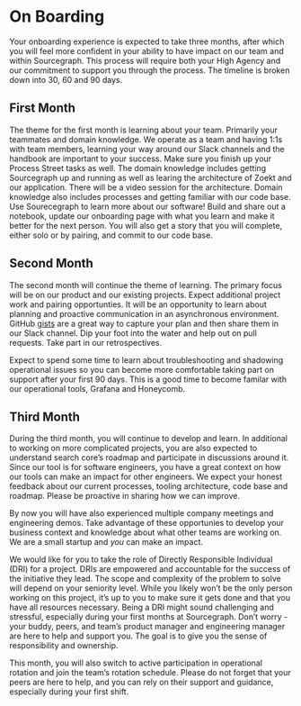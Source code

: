 # On Boarding

Your onboarding experience is expected to take three months, after which you will feel more confident in your ability to have impact on our team and within Sourcegraph. This process will require both your High Agency and our commitment to support you through the process. The timeline is broken down into 30, 60 and 90 days.

## First Month

The theme for the first month is learning about your team. Primarily your teammates and domain knowledge. We operate as a team and having 1:1s with team members, learning your way around our Slack channels and the handbook are important to your success. Make sure you finish up your Process Street tasks as well. The domain knowledge includes getting Sourcegraph up and running as well as learing the architecture of Zoekt and our application. There will be a video session for the architecture. Domain knowledge also includes processes and getting familiar with our code base. Use Sourecegraph to learn more about our software! Build and share out a notebook, update our onboarding page with what you learn and make it better for the next person. You will also get a story that you will complete, either solo or by pairing, and commit to our code base.

## Second Month

The second month will continue the theme of learning. The primary focus will be on our product and our existing projects. Expect additional project work and pairing opportunties. It will be an opportunity to learn about planning and proactive communication in an asynchronous environment. GitHub [gists](https://docs.github.com/en/get-started/writing-on-github/editing-and-sharing-content-with-gists/creating-gists) are a great way to capture your plan and then share them in our Slack channel. Dip your foot into the water and help out on pull requests. Take part in our retrospectives.

Expect to spend some time to learn about troubleshooting and shadowing operational issues so you can become more comfortable taking part on support after your first 90 days. This is a good time to become familar with our operational tools, Grafana and Honeycomb.

## Third Month

During the third month, you will continue to develop and learn. In additional to working on more complicated projects, you are also expected to understand search core’s roadmap and participate in discussions around it. Since our tool is for software engineers, you have a great context on how our tools can make an impact for other engineers. We expect your honest feedback about our current processes, tooling architecture, code base and roadmap. Please be proactive in sharing how we can improve.

By now you will have also experienced multiple company meetings and engineering demos. Take advantage of these opportunies to develop your business context and knowledge about what other teams are working on. We are a small startup and _you_ can make an impact.

We would like for you to take the role of Directly Responsible Individual (DRI) for a project. DRIs are empowered and accountable for the success of the initiative they lead. The scope and complexity of the problem to solve will depend on your seniority level. While you likely won’t be the only person working on this project, it’s up to you to make sure it gets done and that you have all resources necessary. Being a DRI might sound challenging and stressful, especially during your first months at Sourcegraph. Don’t worry - your buddy, peers, and team’s product manager and engineering manager are here to help and support you. The goal is to give you the sense of responsibility and ownership.

This month, you will also switch to active participation in operational rotation and join the team’s rotation schedule. Please do not forget that your peers are here to help, and you can rely on their support and guidance, especially during your first shift.
